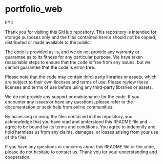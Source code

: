 # portfolio_web

FYI:

Thank you for visiting this GitHub repository. This repository is intended for storage purposes only and the files contained herein should not be copied, distributed or made available to the public.

The code is provided as-is, and we do not provide any warranty or guarantee as to its fitness for any particular purpose. We have taken reasonable steps to ensure that the code is free from any issues, but we cannot guarantee that the code is error-free.

Please note that the code may contain third-party libraries or assets, which are subject to their own licenses and terms of use. Please review these licenses and terms of use before using any third-party libraries or assets.

We do not provide any support or maintenance for the code. If you encounter any issues or have any questions, please refer to the documentation or seek help from online communities.

By accessing or using the files contained in this repository, you acknowledge that you have read and understood this README file and agree to be bound by its terms and conditions. You agree to indemnify and hold harmless us from any claims, damages, or losses arising from your use of the files.

If you have any questions or concerns about this README file or the code, please do not hesitate to contact us. Thank you for your understanding and cooperation.


